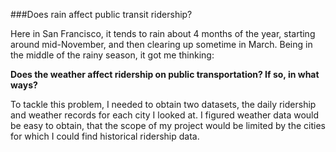 ###Does rain affect public transit ridership?

Here in San Francisco, it tends to rain about 4 months of the year, starting around mid-November, and then clearing up sometime in March. Being in the middle of the rainy season, it got me thinking: 

**Does the weather affect ridership on public transportation? If so, in what ways?**

To tackle this problem, I needed to obtain two datasets, the daily ridership and weather records for each city I looked at.  I figured weather data would be easy to obtain, that the scope of my project would be limited by the cities for which I could find historical ridership data. ![]()